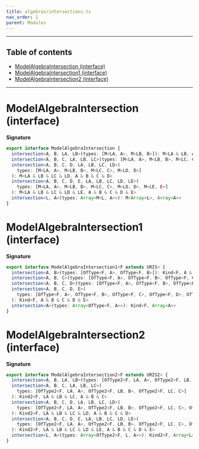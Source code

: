 ```yaml
---
title: algebras/intersections.ts
nav_order: 1
parent: Modules
---
```


---

<h2 class="text-delta">Table of contents</h2>

- [ModelAlgebraIntersection (interface)](#modelalgebraintersection-interface)
- [ModelAlgebraIntersection1 (interface)](#modelalgebraintersection1-interface)
- [ModelAlgebraIntersection2 (interface)](#modelalgebraintersection2-interface)

---

# ModelAlgebraIntersection (interface)

**Signature**

```ts
export interface ModelAlgebraIntersection {
  intersection<A, B, LA, LB>(types: [M<LA, A>, M<LB, B>]): M<LA & LB, A & B>
  intersection<A, B, C, LA, LB, LC>(types: [M<LA, A>, M<LB, B>, M<LC, C>]): M<LA & LB & LC, A & B & C>
  intersection<A, B, C, D, LA, LB, LC, LD>(
    types: [M<LA, A>, M<LB, B>, M<LC, C>, M<LD, D>]
  ): M<LA & LB & LC & LD, A & B & C & D>
  intersection<A, B, C, D, E, LA, LB, LC, LD, LE>(
    types: [M<LA, A>, M<LB, B>, M<LC, C>, M<LD, D>, M<LE, E>]
  ): M<LA & LB & LC & LD & LE, A & B & C & D & E>
  intersection<L, A>(types: Array<M<L, A>>): M<Array<L>, Array<A>>
}
```

# ModelAlgebraIntersection1 (interface)

**Signature**

```ts
export interface ModelAlgebraIntersection1<F extends URIS> {
  intersection<A, B>(types: [OfType<F, A>, OfType<F, B>]): Kind<F, A & B>
  intersection<A, B, C>(types: [OfType<F, A>, OfType<F, B>, OfType<F, C>]): Kind<F, A & B & C>
  intersection<A, B, C, D>(types: [OfType<F, A>, OfType<F, B>, OfType<F, C>, OfType<F, D>]): Kind<F, A & B & C & D>
  intersection<A, B, C, D, E>(
    types: [OfType<F, A>, OfType<F, B>, OfType<F, C>, OfType<F, D>, OfType<F, E>]
  ): Kind<F, A & B & C & D & E>
  intersection<A>(types: Array<OfType<F, A>>): Kind<F, Array<A>>
}
```

# ModelAlgebraIntersection2 (interface)

**Signature**

```ts
export interface ModelAlgebraIntersection2<F extends URIS2> {
  intersection<A, B, LA, LB>(types: [OfType2<F, LA, A>, OfType2<F, LB, B>]): Kind2<F, LA & LB, A & B>
  intersection<A, B, C, LA, LB, LC>(
    types: [OfType2<F, LA, A>, OfType2<F, LB, B>, OfType2<F, LC, C>]
  ): Kind2<F, LA & LB & LC, A & B & C>
  intersection<A, B, C, D, LA, LB, LC, LD>(
    types: [OfType2<F, LA, A>, OfType2<F, LB, B>, OfType2<F, LC, C>, OfType2<F, LD, D>]
  ): Kind2<F, LA & LB & LC & LD, A & B & C & D>
  intersection<A, B, C, D, E, LA, LB, LC, LD, LE>(
    types: [OfType2<F, LA, A>, OfType2<F, LB, B>, OfType2<F, LC, C>, OfType2<F, LD, D>, OfType2<F, LE, E>]
  ): Kind2<F, LA & LB & LC & LD & LE, A & B & C & D & E>
  intersection<L, A>(types: Array<OfType2<F, L, A>>): Kind2<F, Array<L>, Array<A>>
}
```
